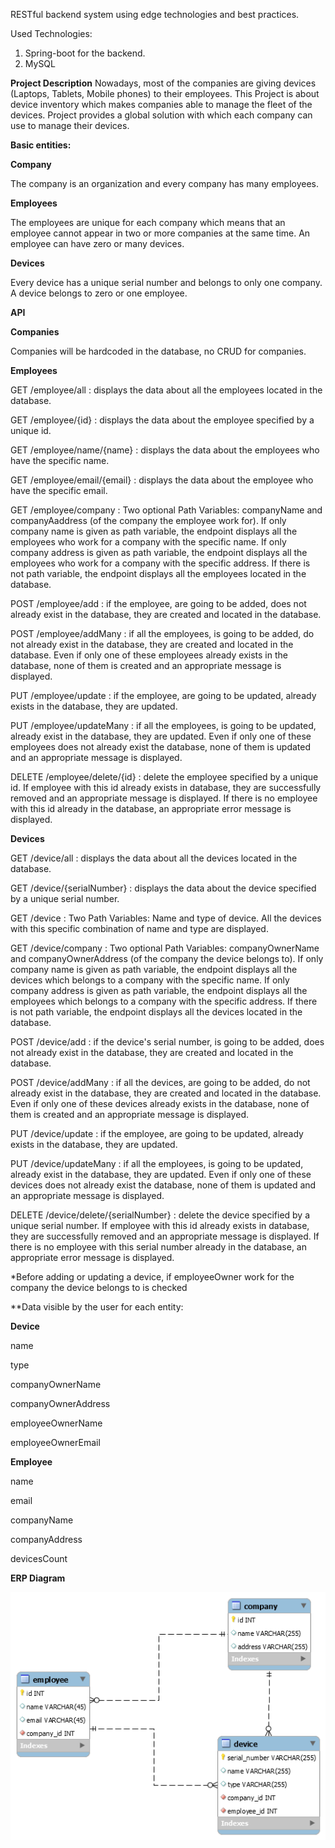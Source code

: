 RESTful backend system using edge technologies and best practices.

Used Technologies:
1. Spring-boot for the backend.
2. MySQL


**Project Description**
Nowadays, most of the companies are giving devices (Laptops, Tablets, Mobile phones) to their employees. This Project is about device inventory which makes companies able to manage the fleet of the devices. Project provides a global solution with which each company can use to manage their devices. 


**Basic entities:**

**Company** 

The company is an organization and every company has many employees. 

**Employees** 

The employees are unique for each company which means that an employee cannot appear in two or more companies at the same time. An employee can have zero or many devices.

**Devices** 

Every device has a unique serial number and belongs to only one company. A device belongs to zero or one employee.


**API** 

**Companies** 

Companies will be hardcoded in the database, no CRUD for companies. 

**Employees**

GET /employee/all : displays the data about all the employees located in the database.

GET /employee/{id} : displays the data about the employee specified by a unique id. 

GET /employee/name/{name} : displays the data about the employees who have the specific name.

GET /employee/email/{email} : displays the data about the employee who have the specific email.

GET /employee/company :  Two optional Path Variables: companyName and companyAaddress (of the company the employee work for).  If only company name is given as path variable, the endpoint displays all the employees who work for a company with the specific name. If only company address is given as path variable, the endpoint displays all the employees who work for a company with the specific address. If there is not path variable, the endpoint displays all the employees located in the database.

POST /employee/add : if the employee, are going to be added, does not already exist in the database, they are created and located in the database.

POST /employee/addMany : if all the employees, is going to be added, do not already exist in the database, they are created and located in the database. Even if only one of these employees already exists in the database, none of them is created and an appropriate message is displayed.

PUT /employee/update : if the employee, are going to be updated, already exists in the database, they are updated.

PUT /employee/updateMany : if all the employees, is going to be updated, already exist in the database, they are updated. Even if only one of these employees does not already exist the database, none of them is updated and an appropriate message is displayed.

DELETE /employee/delete/{id} : delete the employee specified by a unique id. If employee with this id already exists in database, they are successfully removed and an appropriate message is displayed. If there is no employee with this id already in the database, an appropriate error message is displayed.


**Devices**

GET /device/all : displays the data about all the devices located in the database.

GET /device/{serialNumber} : displays the data about the device specified by a unique serial number. 

GET /device : Two Path Variables: Name and type of device. All the devices with this specific combination of name and type are displayed.

GET /device/company : Two optional Path Variables: companyOwnerName and companyOwnerAddress (of the company the device belongs to). If only company name is given as path variable, the endpoint displays all the devices which belongs to a company with the specific name. If only company address is given as path variable, the endpoint displays all the employees which belongs to a company with the specific address. If there is not path variable, the endpoint displays all the devices located in the database.

POST /device/add : if the device's serial number, is going to be added, does not already exist in the database, they are created and located in the database.

POST /device/addMany : if all the devices, are going to be added, do not already exist in the database, they are created and located in the database. Even if only one of these devices already exists in the database, none of them is created and an appropriate message is displayed.

PUT /device/update : if the employee, are going to be updated, already exists in the database, they are updated.

PUT /device/updateMany : if all the employees, is going to be updated, already exist in the database, they are updated. Even if only one of these devices does not already exist the database, none of them is updated and an appropriate message is displayed.

DELETE /device/delete/{serialNumber} : delete the device specified by a unique serial number. If employee with this id already exists in database, they are successfully removed and an appropriate message is displayed. If there is no employee with this serial number already in the database, an appropriate error message is displayed.

*Before adding or updating a device, if employeeOwner work for the company the device belongs to is checked

**Data visible by the user for each entity:

**Device**

name

type

companyOwnerName

companyOwnerAddress

employeeOwnerName

employeeOwnerEmail

**Employee**

name

email

companyName

companyAddress

devicesCount

**ERP Diagram**

![](https://github.com/MariaChatzii/Devices-Inventory-with-Spring-Boot/blob/master/erp.png)
